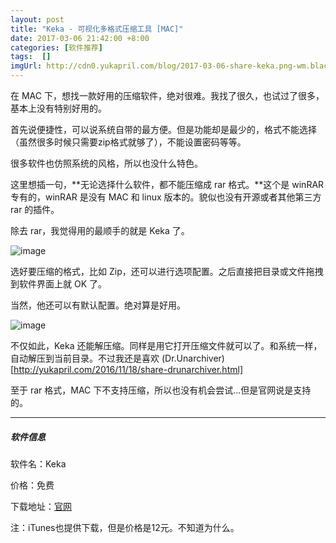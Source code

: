 ```yaml
---
layout: post
title: "Keka - 可视化多格式压缩工具 [MAC]"
date: 2017-03-06 21:42:00 +8:00
categories: [软件推荐]
tags:  []
imgUrl: http://cdn0.yukapril.com/blog/2017-03-06-share-keka.png-wm.black
---
```


在 MAC 下，想找一款好用的压缩软件，绝对很难。我找了很久，也试过了很多，基本上没有特别好用的。

首先说便捷性，可以说系统自带的最方便。但是功能却是最少的，格式不能选择（虽然很多时候只需要zip格式就够了），不能设置密码等等。

很多软件也仿照系统的风格，所以也没什么特色。

这里想插一句，**无论选择什么软件，都不能压缩成 rar 格式。**这个是 winRAR 专有的，winRAR 是没有 MAC 和 linux 版本的。貌似也没有开源或者其他第三方 rar 的插件。

除去 rar，我觉得用的最顺手的就是 Keka 了。

![image](http://cdn0.yukapril.com/blog/2017-03-06-share-keka.png-wm.black)

选好要压缩的格式，比如 Zip，还可以进行选项配置。之后直接把目录或文件拖拽到软件界面上就 OK 了。

当然，他还可以有默认配置。绝对算是好用。

![image](http://cdn0.yukapril.com/blog/2017-03-06-share-keka2.png-wm.black)

不仅如此，Keka 还能解压缩。同样是用它打开压缩文件就可以了。和系统一样，自动解压到当前目录。不过我还是喜欢 (Dr.Unarchiver)[http://yukapril.com/2016/11/18/share-drunarchiver.html]

至于 rar 格式，MAC 下不支持压缩，所以也没有机会尝试...但是官网说是支持的。

---

##### 软件信息

软件名：Keka 

价格：免费

下载地址：[官网](http://www.kekaosx.com/en/)

注：iTunes也提供下载，但是价格是12元。不知道为什么。